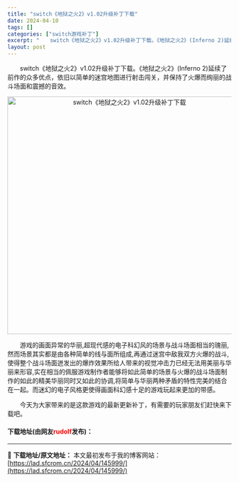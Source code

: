 ```yaml
---
title: "switch《地狱之火2》v1.02升级补丁下载"
date: 2024-04-10
tags: []
categories: ["switch游戏补丁"]
excerpt: "　　switch《地狱之火2》v1.02升级补丁下载。《地狱之火2》(Inferno 2)延续了前作的众多优点，依旧以简单的迷宫地图进行射击闯关，并保持了火爆而绚丽的战斗场面和震撼的音效。 　　游戏的画面异常的华丽,超现代感的电子科幻风的场景与战斗场面相当的瑰丽,然而场景其实都是由各种简单的线与面所&hellip;"
layout: post
---
```


 <p>　　switch《地狱之火2》v1.02升级补丁下载。《地狱之火2》(Inferno 2)延续了前作的众多优点，依旧以简单的迷宫地图进行射击闯关，并保持了火爆而绚丽的战斗场面和震撼的音效。</p> <p align="center"><img align="" border="0" src="https://lad.sfcrom.cn/wp-content/uploads/2024/04/20240409_6615c592b1208.webp" width="533" alt="switch《地狱之火2》v1.02升级补丁下载" /></p> <p>　　游戏的画面异常的华丽,超现代感的电子科幻风的场景与战斗场面相当的瑰丽,然而场景其实都是由各种简单的线与面所组成,再通过迷宫中敌我双方火爆的战斗,使得整个战斗场面迸发出的爆炸效果所给人带来的视觉冲击力已经无法用美丽与华丽来形容,实在相当的佩服游戏制作者能够将如此简单的场景与火爆的战斗场面制作的如此的精美华丽同时又如此的协调,将简单与华丽两种矛盾的特性完美的结合在一起。而迷幻的电子风格更使得画面科幻感十足的游戏玩起来更加的带感。</p> <p>　　今天为大家带来的是这款游戏的最新更新补丁，有需要的玩家朋友们赶快来下载吧。</p> <p><h4>下载地址(由网友<font color="red">rudolf</font>发布)：</h4></p> 

---
📖 **下载地址/原文地址：** 本文最初发布于我的博客网站：[https://lad.sfcrom.cn/2024/04/145999/](https://lad.sfcrom.cn/2024/04/145999/)
